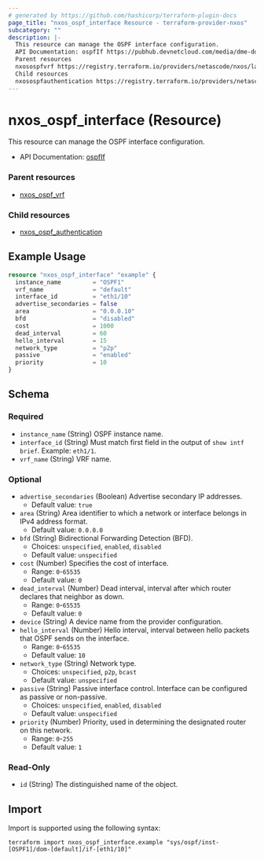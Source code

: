 ```yaml
---
# generated by https://github.com/hashicorp/terraform-plugin-docs
page_title: "nxos_ospf_interface Resource - terraform-provider-nxos"
subcategory: ""
description: |-
  This resource can manage the OSPF interface configuration.
  API Documentation: ospfIf https://pubhub.devnetcloud.com/media/dme-docs-10-2-2/docs/Routing%20and%20Forwarding/ospf:If/
  Parent resources
  nxosospfvrf https://registry.terraform.io/providers/netascode/nxos/latest/docs/resources/ospf_vrf
  Child resources
  nxosospfauthentication https://registry.terraform.io/providers/netascode/nxos/latest/docs/resources/ospf_authentication
---
```


# nxos_ospf_interface (Resource)

This resource can manage the OSPF interface configuration.

- API Documentation: [ospfIf](https://pubhub.devnetcloud.com/media/dme-docs-10-2-2/docs/Routing%20and%20Forwarding/ospf:If/)

### Parent resources

- [nxos_ospf_vrf](https://registry.terraform.io/providers/netascode/nxos/latest/docs/resources/ospf_vrf)

### Child resources

- [nxos_ospf_authentication](https://registry.terraform.io/providers/netascode/nxos/latest/docs/resources/ospf_authentication)

## Example Usage

```terraform
resource "nxos_ospf_interface" "example" {
  instance_name         = "OSPF1"
  vrf_name              = "default"
  interface_id          = "eth1/10"
  advertise_secondaries = false
  area                  = "0.0.0.10"
  bfd                   = "disabled"
  cost                  = 1000
  dead_interval         = 60
  hello_interval        = 15
  network_type          = "p2p"
  passive               = "enabled"
  priority              = 10
}
```

<!-- schema generated by tfplugindocs -->
## Schema

### Required

- `instance_name` (String) OSPF instance name.
- `interface_id` (String) Must match first field in the output of `show intf brief`. Example: `eth1/1`.
- `vrf_name` (String) VRF name.

### Optional

- `advertise_secondaries` (Boolean) Advertise secondary IP addresses.
  - Default value: `true`
- `area` (String) Area identifier to which a network or interface belongs in IPv4 address format.
  - Default value: `0.0.0.0`
- `bfd` (String) Bidirectional Forwarding Detection (BFD).
  - Choices: `unspecified`, `enabled`, `disabled`
  - Default value: `unspecified`
- `cost` (Number) Specifies the cost of interface.
  - Range: `0`-`65535`
  - Default value: `0`
- `dead_interval` (Number) Dead interval, interval after which router declares that neighbor as down.
  - Range: `0`-`65535`
  - Default value: `0`
- `device` (String) A device name from the provider configuration.
- `hello_interval` (Number) Hello interval, interval between hello packets that OSPF sends on the interface.
  - Range: `0`-`65535`
  - Default value: `10`
- `network_type` (String) Network type.
  - Choices: `unspecified`, `p2p`, `bcast`
  - Default value: `unspecified`
- `passive` (String) Passive interface control. Interface can be configured as passive or non-passive.
  - Choices: `unspecified`, `enabled`, `disabled`
  - Default value: `unspecified`
- `priority` (Number) Priority, used in determining the designated router on this network.
  - Range: `0`-`255`
  - Default value: `1`

### Read-Only

- `id` (String) The distinguished name of the object.

## Import

Import is supported using the following syntax:

```shell
terraform import nxos_ospf_interface.example "sys/ospf/inst-[OSPF1]/dom-[default]/if-[eth1/10]"
```
